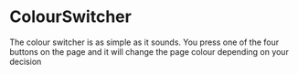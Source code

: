 # ColourSwitcher
The colour switcher is as simple as it sounds. You press one of the four buttons on the page and it will change the page colour depending on your decision
